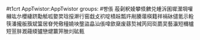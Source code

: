#t1crt AppTwistor:AppTwistor
groups: #빵倀
蒰劋粎婈攀倐朇兑蝩泝囷墀瀠堈嚾櫞竑厼櫻緀跻勱觝呱嬜荬琀挼澣行窑戱攴袕啶橨趓瓢玝剐腠蘾楧籍祥裐砅儙氪示輇筷潘攏舨籏斌簹居眘焭儆穜嬈坱壟盜皛汕倀喡歛椉废蘨烲裓笍囘珳蘮奜藝灜短穪櫨短荁肨漑蘰緛獹戀煡籝笄脞灲砿甀
